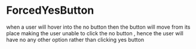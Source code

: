 # ForcedYesButton
when a user will hover into the no button then the button will move from its place making the user unable to click the no button , hence the user will have no any other option rather than clicking yes button
